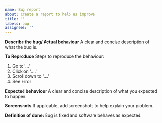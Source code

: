 ```yaml
---
name: Bug report
about: Create a report to help us improve
title: ''
labels: bug
assignees: ''
---
```


**Describe the bug/ Actual behaviour**
A clear and concise description of what the bug is.

**To Reproduce**
Steps to reproduce the behaviour:

1. Go to '...'
2. Click on '....'
3. Scroll down to '....'
4. See error

**Expected behaviour**
A clear and concise description of what you expected to happen.

**Screenshots**
If applicable, add screenshots to help explain your problem.

**Definition of done:**
Bug is fixed and software behaves as expected.
